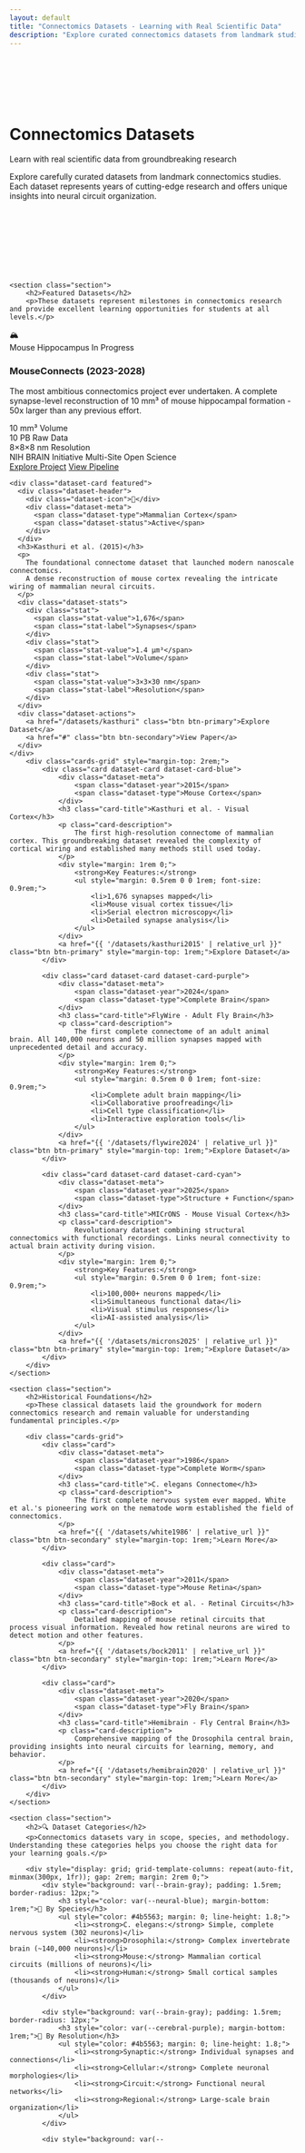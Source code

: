 ```yaml
---
layout: default
title: "Connectomics Datasets - Learning with Real Scientific Data"
description: "Explore curated connectomics datasets from landmark studies including Kasthuri, MICrONS, FlyWire, and more. Learn with the same data used by leading researchers."
---
```


<div class="main-content">
    <div class="hero" style="margin: 2rem -2rem 4rem -2rem; padding: 4rem 2rem;">
        <div class="hero-content">
            <h1>Connectomics Datasets</h1>
            <p class="hero-subtitle">Learn with real scientific data from groundbreaking research</p>
            <p class="hero-description">
                Explore carefully curated datasets from landmark connectomics studies. Each dataset represents years of cutting-edge research and offers unique insights into neural circuit organization.
            </p>
        </div>
    </div>

    <section class="section">
        <h2>Featured Datasets</h2>
        <p>These datasets represent milestones in connectomics research and provide excellent learning opportunities for students at all levels.</p>
<div class="datasets-grid">
    <div class="dataset-card featured spotlight">
      <div class="dataset-header">
        <div class="dataset-icon">🏔️</div>
        <div class="dataset-meta">
          <span class="dataset-type">Mouse Hippocampus</span>
          <span class="dataset-status">In Progress</span>
        </div>
      </div>
      <h3>MouseConnects (2023-2028)</h3>
      <p>
        The most ambitious connectomics project ever undertaken. A complete synapse-level 
        reconstruction of 10 mm³ of mouse hippocampal formation - 50x larger than any previous effort.
      </p>
      <div class="dataset-stats">
        <div class="stat">
          <span class="stat-value">10 mm³</span>
          <span class="stat-label">Volume</span>
        </div>
        <div class="stat">
          <span class="stat-value">10 PB</span>
          <span class="stat-label">Raw Data</span>
        </div>
        <div class="stat">
          <span class="stat-value">8×8×8 nm</span>
          <span class="stat-label">Resolution</span>
        </div>
      </div>
      <div class="dataset-tags">
        <span class="tag">NIH BRAIN Initiative</span>
        <span class="tag">Multi-Site</span>
        <span class="tag">Open Science</span>
      </div>
      <div class="dataset-actions">
        <a href="/datasets/mouseconnects" class="btn btn-primary">Explore Project</a>
        <a href="/workflow" class="btn btn-secondary">View Pipeline</a>
      </div>
    </div>

    <div class="dataset-card featured">
      <div class="dataset-header">
        <div class="dataset-icon">🧠</div>
        <div class="dataset-meta">
          <span class="dataset-type">Mammalian Cortex</span>
          <span class="dataset-status">Active</span>
        </div>
      </div>
      <h3>Kasthuri et al. (2015)</h3>
      <p>
        The foundational connectome dataset that launched modern nanoscale connectomics. 
        A dense reconstruction of mouse cortex revealing the intricate wiring of mammalian neural circuits.
      </p>
      <div class="dataset-stats">
        <div class="stat">
          <span class="stat-value">1,676</span>
          <span class="stat-label">Synapses</span>
        </div>
        <div class="stat">
          <span class="stat-value">1.4 μm³</span>
          <span class="stat-label">Volume</span>
        </div>
        <div class="stat">
          <span class="stat-value">3×3×30 nm</span>
          <span class="stat-label">Resolution</span>
        </div>
      </div>
      <div class="dataset-actions">
        <a href="/datasets/kasthuri" class="btn btn-primary">Explore Dataset</a>
        <a href="#" class="btn btn-secondary">View Paper</a>
      </div>
    </div>
        <div class="cards-grid" style="margin-top: 2rem;">
            <div class="card dataset-card dataset-card-blue">
                <div class="dataset-meta">
                    <span class="dataset-year">2015</span>
                    <span class="dataset-type">Mouse Cortex</span>
                </div>
                <h3 class="card-title">Kasthuri et al. - Visual Cortex</h3>
                <p class="card-description">
                    The first high-resolution connectome of mammalian cortex. This groundbreaking dataset revealed the complexity of cortical wiring and established many methods still used today.
                </p>
                <div style="margin: 1rem 0;">
                    <strong>Key Features:</strong>
                    <ul style="margin: 0.5rem 0 0 1rem; font-size: 0.9rem;">
                        <li>1,676 synapses mapped</li>
                        <li>Mouse visual cortex tissue</li>
                        <li>Serial electron microscopy</li>
                        <li>Detailed synapse analysis</li>
                    </ul>
                </div>
                <a href="{{ '/datasets/kasthuri2015' | relative_url }}" class="btn btn-primary" style="margin-top: 1rem;">Explore Dataset</a>
            </div>

            <div class="card dataset-card dataset-card-purple">
                <div class="dataset-meta">
                    <span class="dataset-year">2024</span>
                    <span class="dataset-type">Complete Brain</span>
                </div>
                <h3 class="card-title">FlyWire - Adult Fly Brain</h3>
                <p class="card-description">
                    The first complete connectome of an adult animal brain. All 140,000 neurons and 50 million synapses mapped with unprecedented detail and accuracy.
                </p>
                <div style="margin: 1rem 0;">
                    <strong>Key Features:</strong>
                    <ul style="margin: 0.5rem 0 0 1rem; font-size: 0.9rem;">
                        <li>Complete adult brain mapping</li>
                        <li>Collaborative proofreading</li>
                        <li>Cell type classification</li>
                        <li>Interactive exploration tools</li>
                    </ul>
                </div>
                <a href="{{ '/datasets/flywire2024' | relative_url }}" class="btn btn-primary" style="margin-top: 1rem;">Explore Dataset</a>
            </div>

            <div class="card dataset-card dataset-card-cyan">
                <div class="dataset-meta">
                    <span class="dataset-year">2025</span>
                    <span class="dataset-type">Structure + Function</span>
                </div>
                <h3 class="card-title">MICrONS - Mouse Visual Cortex</h3>
                <p class="card-description">
                    Revolutionary dataset combining structural connectomics with functional recordings. Links neural connectivity to actual brain activity during vision.
                </p>
                <div style="margin: 1rem 0;">
                    <strong>Key Features:</strong>
                    <ul style="margin: 0.5rem 0 0 1rem; font-size: 0.9rem;">
                        <li>100,000+ neurons mapped</li>
                        <li>Simultaneous functional data</li>
                        <li>Visual stimulus responses</li>
                        <li>AI-assisted analysis</li>
                    </ul>
                </div>
                <a href="{{ '/datasets/microns2025' | relative_url }}" class="btn btn-primary" style="margin-top: 1rem;">Explore Dataset</a>
            </div>
        </div>
    </section>

    <section class="section">
        <h2>Historical Foundations</h2>
        <p>These classical datasets laid the groundwork for modern connectomics research and remain valuable for understanding fundamental principles.</p>

        <div class="cards-grid">
            <div class="card">
                <div class="dataset-meta">
                    <span class="dataset-year">1986</span>
                    <span class="dataset-type">Complete Worm</span>
                </div>
                <h3 class="card-title">C. elegans Connectome</h3>
                <p class="card-description">
                    The first complete nervous system ever mapped. White et al.'s pioneering work on the nematode worm established the field of connectomics.
                </p>
                <a href="{{ '/datasets/white1986' | relative_url }}" class="btn btn-secondary" style="margin-top: 1rem;">Learn More</a>
            </div>

            <div class="card">
                <div class="dataset-meta">
                    <span class="dataset-year">2011</span>
                    <span class="dataset-type">Mouse Retina</span>
                </div>
                <h3 class="card-title">Bock et al. - Retinal Circuits</h3>
                <p class="card-description">
                    Detailed mapping of mouse retinal circuits that process visual information. Revealed how retinal neurons are wired to detect motion and other features.
                </p>
                <a href="{{ '/datasets/bock2011' | relative_url }}" class="btn btn-secondary" style="margin-top: 1rem;">Learn More</a>
            </div>

            <div class="card">
                <div class="dataset-meta">
                    <span class="dataset-year">2020</span>
                    <span class="dataset-type">Fly Brain</span>
                </div>
                <h3 class="card-title">Hemibrain - Fly Central Brain</h3>
                <p class="card-description">
                    Comprehensive mapping of the Drosophila central brain, providing insights into neural circuits for learning, memory, and behavior.
                </p>
                <a href="{{ '/datasets/hemibrain2020' | relative_url }}" class="btn btn-secondary" style="margin-top: 1rem;">Learn More</a>
            </div>
        </div>
    </section>

    <section class="section">
        <h2>🔍 Dataset Categories</h2>
        <p>Connectomics datasets vary in scope, species, and methodology. Understanding these categories helps you choose the right data for your learning goals.</p>

        <div style="display: grid; grid-template-columns: repeat(auto-fit, minmax(300px, 1fr)); gap: 2rem; margin: 2rem 0;">
            <div style="background: var(--brain-gray); padding: 1.5rem; border-radius: 12px;">
                <h3 style="color: var(--neural-blue); margin-bottom: 1rem;">🧠 By Species</h3>
                <ul style="color: #4b5563; margin: 0; line-height: 1.8;">
                    <li><strong>C. elegans:</strong> Simple, complete nervous system (302 neurons)</li>
                    <li><strong>Drosophila:</strong> Complex invertebrate brain (~140,000 neurons)</li>
                    <li><strong>Mouse:</strong> Mammalian cortical circuits (millions of neurons)</li>
                    <li><strong>Human:</strong> Small cortical samples (thousands of neurons)</li>
                </ul>
            </div>

            <div style="background: var(--brain-gray); padding: 1.5rem; border-radius: 12px;">
                <h3 style="color: var(--cerebral-purple); margin-bottom: 1rem;">🔬 By Resolution</h3>
                <ul style="color: #4b5563; margin: 0; line-height: 1.8;">
                    <li><strong>Synaptic:</strong> Individual synapses and connections</li>
                    <li><strong>Cellular:</strong> Complete neuronal morphologies</li>
                    <li><strong>Circuit:</strong> Functional neural networks</li>
                    <li><strong>Regional:</strong> Large-scale brain organization</li>
                </ul>
            </div>

            <div style="background: var(--